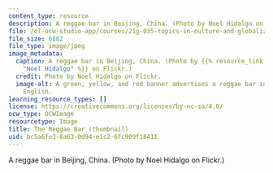 ```yaml
---
content_type: resource
description: A reggae bar in Beijing, China. (Photo by Noel Hidalgo on Flickr.)
file: /ol-ocw-studio-app/courses/21g-035-topics-in-culture-and-globalization-reggae-as-transnational-culture-fall-2010/bc5a6fe38a630d94e1c26fc909f18411_21g-035f10-th.jpg
file_size: 6882
file_type: image/jpeg
image_metadata:
  caption: A reggae bar in Beijing, China. (Photo by {{% resource_link "e4fb99e7-6b9d-425e-99ee-13db877230cd"
    "Noel Hidalgo" %}} on Flickr.)
  credit: Photo by Noel Hidalgo on Flickr.
  image-alt: A green, yellow, and red banner advertises a reggae bar in Mandarin and
    English.
learning_resource_types: []
license: https://creativecommons.org/licenses/by-nc-sa/4.0/
ocw_type: OCWImage
resourcetype: Image
title: The Reggae Bar (thumbnail)
uid: bc5a6fe3-8a63-0d94-e1c2-6fc909f18411
---
```

A reggae bar in Beijing, China. (Photo by Noel Hidalgo on Flickr.)